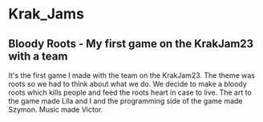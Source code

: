 # Krak_Jams
## Bloody Roots - My first game on the KrakJam23 with a team 
  It's the first game I made with the team on the KrakJam23. The theme was roots so we had to think about what we do. We decide to make a bloody roots which kills people and feed the roots heart in case to live. The art to the game made Lila and I and the programming side of the game made Szymon. Music made Victor.
